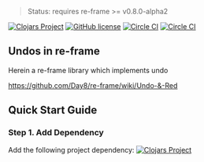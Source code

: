 > Status: requires re-frame >= v0.8.0-alpha2

[![Clojars Project](https://img.shields.io/clojars/v/day8.re-frame/undo.svg)](https://clojars.org/day8.re-frame/undo)
[![GitHub license](https://img.shields.io/github/license/Day8/re-frame-undo.svg)](license.txt)
[![Circle CI](https://circleci.com/gh/Day8/re-frame-undo/tree/master.svg?style=shield&circle-token=:circle-ci-badge-token)](https://circleci.com/gh/Day8/re-frame-undo/tree/master)
[![Circle CI](https://circleci.com/gh/Day8/re-frame-undo/tree/develop.svg?style=shield&circle-token=:circle-ci-badge-token)](https://circleci.com/gh/Day8/re-frame-undo/tree/develop)
<!--
[![Sample Project](https://img.shields.io/badge/project-example-ff69b4.svg)](https://github.com/Day8/re-frame-undo/sample)
-->

## Undos in re-frame

Herein a re-frame library which implements undo

https://github.com/Day8/re-frame/wiki/Undo-&-Red

## Quick Start Guide

### Step 1. Add Dependency

Add the following project dependency:
[![Clojars Project](https://img.shields.io/clojars/v/day8.re-frame/undo.svg)](https://clojars.org/day8.re-frame/undo)

